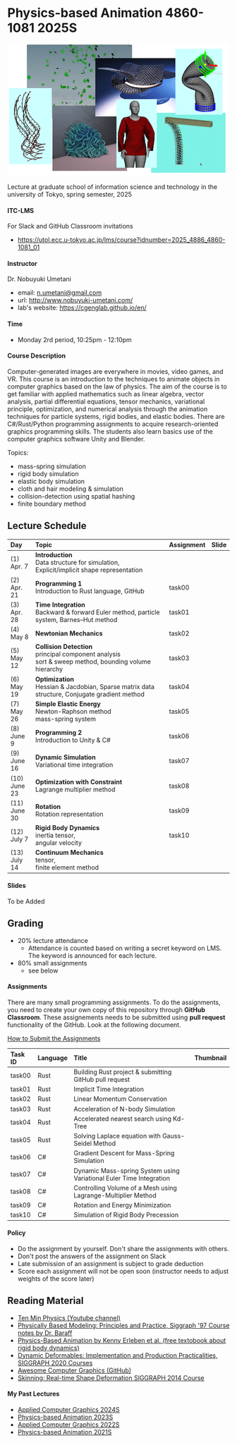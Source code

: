 # Physics-based Animation 4860-1081 2025S

![teaser](doc/rep_image.png)

Lecture at graduate school of information science and technology in the university of Tokyo, spring semester, 2025

#### ITC-LMS 

For Slack and GitHub Classroom invitations

- https://utol.ecc.u-tokyo.ac.jp/lms/course?idnumber=2025_4886_4860-1081_01

#### Instructor
Dr. Nobuyuki Umetani 
- email: n.umetani@gmail.com
- url: http://www.nobuyuki-umetani.com/
- lab's website: https://cgenglab.github.io/en/

#### Time
- Monday 2rd period, 10:25pm - 12:10pm

#### Course Description

Computer-generated images are everywhere in movies, video games, and VR. This course is an introduction to the techniques to animate objects in computer graphics based on the law of physics. The aim of the course is to get familiar with applied mathematics such as linear algebra, vector analysis, partial differential equations, tensor mechanics, variational principle, optimization, and numerical analysis through the animation techniques for particle systems, rigid bodies, and elastic bodies. There are C#/Rust/Python programming assignments to acquire research-oriented graphics programming skills. The students also learn basics use of the computer graphics software Unity and Blender.

Topics:
- mass-spring simulation
- rigid body simulation
- elastic body simulation
- cloth and hair modeling & simulation
- collision-detection using spatial hashing
- finite boundary method



## Lecture Schedule

| Day | Topic | Assignment | Slide |
|:----|:---|:---|-----|
| (1)<br> Apr. 7 | **Introduction**<br>Data structure for simulation, Explicit/implicit shape representation | | |
| (2)<br> Apr. 21 | **Programming 1**<br>Introduction to Rust language, GitHub | task00 | |
| (3)<br> Apr. 28 | **Time Integration**<br>Backward & forward Euler method, particle system, Barnes–Hut method | task01 | |
| (4)<br> May 8 | **Newtonian Mechanics**<br/>| task02 | |
| (5)<br> May 12 | **Collision Detection**<br/>principal component analysis<br>sort & sweep method, bounding volume hierarchy<br> | task03 | |
| (6)<br> May 19 | **Optimization**<br>Hessian & Jacdobian, Sparse matrix data structure, Conjugate gradient method | task04 | |
| (7)<br> May 26 | **Simple Elastic Energy**<br/>Newton-Raphson method<br>mass-spring system | task05 | |
| (8)<br> June 9 | **Programming 2**<br>Introduction to Unity & C# | task06 | |
| (9)<br> June 16 | **Dynamic Simulation**<br/>Variational time integration | task07 | |
| (10)<br> June 23 | **Optimization with Constraint**<br/> Lagrange multiplier method | task08 | |
| (11)<br> June 30 | **Rotation**<br>Rotation representation | task09 | |
| (12)<br> July 7 | **Rigid Body Dynamics** <br/>inertia tensor, <br/>angular velocity | task10 | |
| (13)<br> July 14 | **Continuum Mechanics**<br> tensor,<br> finite element method |  | |

#### Slides

To be Added

## Grading

- 20% lecture attendance
  - Attendance is counted based on writing a secret keyword on LMS. The keyword is announced for each lecture.  
- 80% small assignments
  - see below

#### Assignments

There are many small programming assignments. To do the assignments, you need to create your own copy of this repository through **GitHub Classroom**.  These assignements needs to be submitted using **pull request** functionality of the GitHub. Look at the following document. 

[How to Submit the Assignments](doc/submit.md)

| Task ID | Language | Title | Thumbnail |
| :--- | :--- | :--------------------------- | :----------------------------------------- |
| task00 | Rust | Building Rust project & submitting GitHub pull request |  |
| task01 | Rust | Implicit Time Integration    | |
| task02 | Rust | Linear Momentum Conservation | |
| task03 | Rust | Acceleration of N-body Simulation | |
| task04 | Rust | Accelerated nearest search using Kd-Tree |  |
| task05 | Rust | Solving Laplace equation with Gauss-Seidel Method | |
| task06 | C# | Gradient Descent for Mass-Spring Simulation | |
| task07 | C# | Dynamic Mass-spring System using Variational Euler Time Integration | |
| task08 | C# | Controlling Volume of a Mesh using Lagrange-Multiplier Method |  |
| task09 | C# | Rotation and Energy Minimization | |
| task10 | C# | Simulation of Rigid Body Precession | |


#### Policy

- Do the assignment by yourself. Don't share the assignments with others.
- Don't post the answers of the assignment on Slack 
- Late submission of an assignment is subject to grade deduction
- Score each assignment will not be open soon (instructor needs to adjust weights of the score later)



## Reading Material

- [Ten Min Physics (Youtube channel)](https://www.youtube.com/@TenMinutePhysics/videos)
- [Physically Based Modeling: Principles and Practice, Siggraph '97 Course notes by Dr. Baraff](http://www.cs.cmu.edu/~baraff/sigcourse/index.html)
- [Physics-Based Animation  by Kenny Erleben et al. (free textobook about rigid body dynamics)](https://iphys.wordpress.com/2020/01/12/free-textbook-physics-based-animation/)
- [Dynamic Deformables: Implementation and Production Practicalities, SIGGRAPH 2020 Courses](http://www.tkim.graphics/DYNAMIC_DEFORMABLES/)
- [Awesome Computer Graphics (GitHub)](https://github.com/luisnts/awesome-computer-graphics)
- [Skinning: Real-time Shape Deformation SIGGRAPH 2014 Course](https://skinning.org/)


#### My Past Lectures
- [Applied Computer Graphics 2024S](https://github.com/nobuyuki83/Applied_Computer_Graphics_2024S)
- [Physics-based Animation 2023S](https://github.com/nobuyuki83/Physics-based_Animation_2023S)
- [Applied Computer Graphics 2022S](https://github.com/nobuyuki83/Applied_Computer_Graphics_2022S)
- [Physics-based Animation 2021S](https://github.com/nobuyuki83/Physics-based_Animation_2021S)
